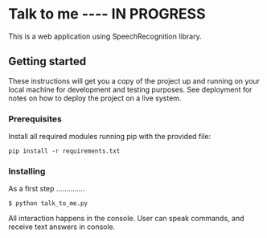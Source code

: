 # Talk to me ---- IN PROGRESS

This is a web application using SpeechRecognition library.

## Getting started

These instructions will get you a copy of the project up and running on your local machine for development and testing purposes. See deployment for notes on how to deploy the project on a live system.

### Prerequisites

Install all required modules running pip with the provided file:

```
pip install -r requirements.txt
```

### Installing

As a first step ..............

```
$ python talk_to_me.py
```

All interaction happens in the console. User can speak commands, and receive text answers in console.